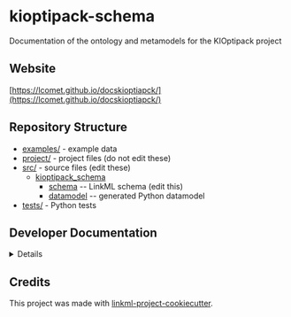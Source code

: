 # kioptipack-schema

Documentation of the ontology and metamodels for the KIOptipack project

## Website

[https://lcomet.github.io/docskioptiapck/](https://lcomet.github.io/docskioptiapck/)

## Repository Structure

* [examples/](examples/) - example data
* [project/](project/) - project files (do not edit these)
* [src/](src/) - source files (edit these)
  * [kioptipack_schema](src/kioptipack_schema)
    * [schema](src/kioptipack_schema/schema) -- LinkML schema
      (edit this)
    * [datamodel](src/kioptipack_schema/datamodel) -- generated
      Python datamodel
* [tests/](tests/) - Python tests

## Developer Documentation

<details>
Use the `make` command to generate project artefacts:

* `make all`: make everything
* `make deploy`: deploys site
</details>

## Credits

This project was made with
[linkml-project-cookiecutter](https://github.com/linkml/linkml-project-cookiecutter).
